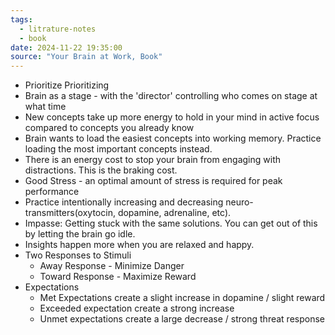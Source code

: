 ```yaml
---
tags:
  - litrature-notes 
  - book 
date: 2024-11-22 19:35:00
source: "Your Brain at Work, Book"
---
```


- Prioritize Prioritizing
- Brain as a stage - with the 'director' controlling who comes on stage at what time
- New concepts take up more energy to hold in your mind in active focus compared to concepts you already know
- Brain wants to load the easiest concepts into working memory. Practice loading the most important concepts instead.
- There is an energy cost to stop your brain from engaging with distractions. This is the braking  cost.
- Good Stress - an optimal amount of stress is required for peak performance
- Practice intentionally increasing and decreasing neuro-transmitters(oxytocin, dopamine, adrenaline, etc).
- Impasse: Getting stuck with the same solutions. You can get out of this by letting the brain go idle.
- Insights happen more when you are relaxed and happy.
- Two Responses to Stimuli
	- Away Response - Minimize Danger
	- Toward Response - Maximize Reward
- Expectations
	- Met Expectations create a slight increase in dopamine / slight reward
	- Exceeded expectation create a strong increase
	- Unmet expectations create a large decrease / strong threat response
